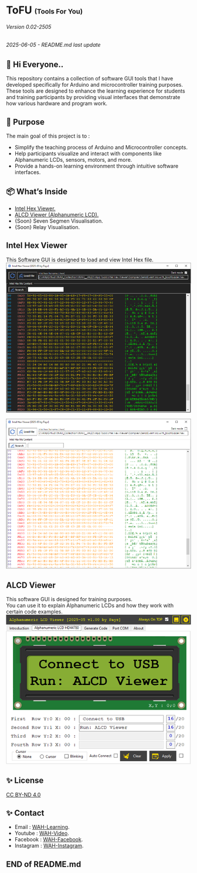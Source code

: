# **ToFU** <span style="font-size: 18px; font-weight: bold;">(Tools For You)</span>
###### _Version 0.02-2505_
###### _2025-06-05 - README.md last update_
## 👋 Hi Everyone..  
This repository contains a collection of software GUI tools that I have developed specifically for Arduino and microcontroller training purposes.  
These tools are designed to enhance the learning experience for students and training participants by providing visual interfaces that demonstrate how various hardware and program work.  

## 🎯 Purpose
The main goal of this project is to :
- Simplify the teaching process of Arduino and Microcontroller concepts.
- Help participants visualize and interact with components like Alphanumeric LCDs, sensors, motors, and more.
- Provide a hands-on learning environment through intuitive software interfaces.

## 📦 What’s Inside
- [Intel Hex Viewer.](#Intel-Hex-Viewer) 
- [ALCD Viewer (Alphanumeric LCD).](#ALCD-Viewer) 
- {Soon} Seven Segmen Visualisation.
- {Soon} Relay Visualisation.

## Intel Hex Viewer
This Software GUI is designed to load and view Intel Hex file.  
![InteHexDarkmode](https://github.com/WAH-share/ToFU/blob/main/Image/Intel%20Hex%20Viewer%20-%20Dark.png)  

![InteHexLightmode](https://github.com/WAH-share/ToFU/blob/main/Image/Intel%20Hex%20Viewer%20-%20Light.png)
## ALCD Viewer
This software GUI is designed for training purposes.  
You can use it to explain Alphanumeric LCDs and how they work with certain code examples.  
![ALCDviewer](https://github.com/WAH-share/ToFU/blob/main/Image/ALCD%20Viewer.png)

## ✨ License
[CC BY-ND 4.0](https://creativecommons.org/licenses/by-nd/4.0/deed.en)

## ✨ Contact
- Email : [WAH-Learning](mailto:wah.learning@gmail.com).
- Youtube : [WAH-Video](https://www.youtube.com/@WAH.Learning).
- Facebook : [WAH-Facebook](https://www.facebook.com/profile.php?id=100094907858032).
- Instagram : [WAH-Instagram](https://www.instagram.com/wah.digital.solution/).

##
## END of README.md